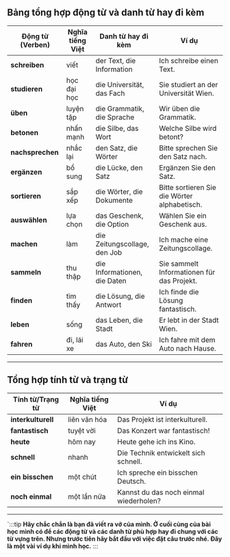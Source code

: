 ## **Bảng tổng hợp động từ và danh từ hay đi kèm**

| **Động từ (Verben)** | **Nghĩa tiếng Việt** | **Danh từ hay đi kèm**       | **Ví dụ**                                    |
| -------------------- | -------------------- | ---------------------------- | -------------------------------------------- |
| **schreiben**        | viết                 | der Text, die Information    | Ich schreibe einen Text.                     |
| **studieren**        | học đại học          | die Universität, das Fach    | Sie studiert an der Universität Wien.        |
| **üben**             | luyện tập            | die Grammatik, die Sprache   | Wir üben die Grammatik.                      |
| **betonen**          | nhấn mạnh            | die Silbe, das Wort          | Welche Silbe wird betont?                    |
| **nachsprechen**     | nhắc lại             | den Satz, die Wörter         | Bitte sprechen Sie den Satz nach.            |
| **ergänzen**         | bổ sung              | die Lücke, den Satz          | Ergänzen Sie den Satz.                       |
| **sortieren**        | sắp xếp              | die Wörter, die Dokumente    | Bitte sortieren Sie die Wörter alphabetisch. |
| **auswählen**        | lựa chọn             | das Geschenk, die Option     | Wählen Sie ein Geschenk aus.                 |
| **machen**           | làm                  | die Zeitungscollage, den Job | Ich mache eine Zeitungscollage.              |
| **sammeln**          | thu thập             | die Informationen, die Daten | Sie sammelt Informationen für das Projekt.   |
| **finden**           | tìm thấy             | die Lösung, die Antwort      | Ich finde die Lösung fantastisch.            |
| **leben**            | sống                 | das Leben, die Stadt         | Er lebt in der Stadt Wien.                   |
| **fahren**           | đi, lái xe           | das Auto, den Ski            | Ich fahre mit dem Auto nach Hause.           |

---

## **Tổng hợp tính từ và trạng từ**

| **Tính từ/Trạng từ** | **Nghĩa tiếng Việt** | **Ví dụ**                              |
| -------------------- | -------------------- | -------------------------------------- |
| **interkulturell**   | liên văn hóa         | Das Projekt ist interkulturell.        |
| **fantastisch**      | tuyệt vời            | Das Konzert war fantastisch!           |
| **heute**            | hôm nay              | Heute gehe ich ins Kino.               |
| **schnell**          | nhanh                | Die Technik entwickelt sich schnell.   |
| **ein bisschen**     | một chút             | Ich spreche ein bisschen Deutsch.      |
| **noch einmal**      | một lần nữa          | Kannst du das noch einmal wiederholen? |

---
`:::tip
**Hãy chắc chắn là bạn đã viết ra vở của mình. Ở cuối cùng của bài học mình có để các động từ và các danh từ phù hợp hay đi chung với các từ vựng trên. Nhưng trước tiên hãy bắt đầu với việc đặt câu trước nhé. Đây là một vài ví dụ khi mình học.**
:::